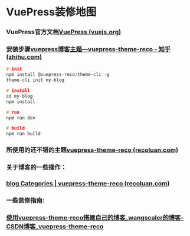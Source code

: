 # VuePress装修地图



### VuePress官方文档[VuePress (vuejs.org)](https://vuepress.vuejs.org/zh/)



### 安装步骤[vuepress博客主题—vuepress-theme-reco - 知乎 (zhihu.com)](https://zhuanlan.zhihu.com/p/111749216)

```c
# init
npm install @vuepress-reco/theme-cli -g
theme-cli init my-blog

# install
cd my-blog
npm install

# run
npm run dev

# build
npm run build
```



### 所使用的还不错的主题[vuepress-theme-reco (recoluan.com)](https://vuepress-theme-reco.recoluan.com/)

### 关于博客的一些操作：

### [blog Categories | vuepress-theme-reco (recoluan.com)](https://vuepress-theme-reco.recoluan.com/categories/blog/)

### 一些装修指南:

### [使用vuepress-theme-reco搭建自己的博客_wangscaler的博客-CSDN博客_vuepress-theme-reco](https://blog.csdn.net/qq_41327483/article/details/119103300)

